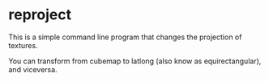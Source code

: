 # reproject
This is a simple command line program that changes the projection of textures.

You can transform from cubemap to latlong (also know as equirectangular), and viceversa.


